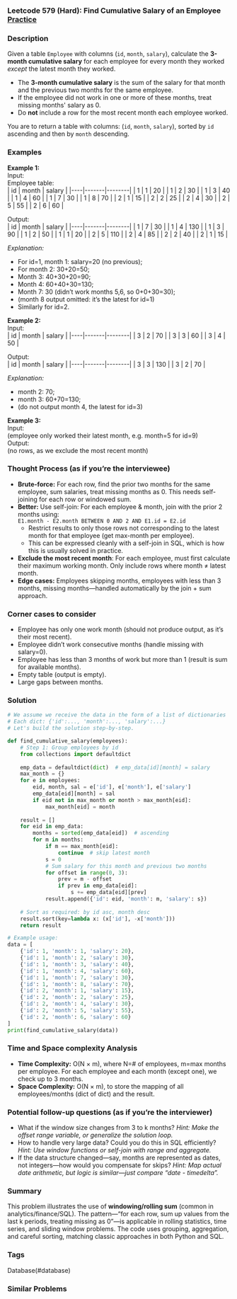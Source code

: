 ### Leetcode 579 (Hard): Find Cumulative Salary of an Employee [Practice](https://leetcode.com/problems/find-cumulative-salary-of-an-employee)

### Description  
Given a table `Employee` with columns (`id`, `month`, `salary`), calculate the **3-month cumulative salary** for each employee for every month they worked *except* the latest month they worked.  
- The **3-month cumulative salary** is the sum of the salary for that month and the previous two months for the same employee.  
- If the employee did not work in one or more of these months, treat missing months' salary as 0.
- Do **not** include a row for the most recent month each employee worked.

You are to return a table with columns: (`id`, `month`, `salary`), sorted by `id` ascending and then by `month` descending.

### Examples  

**Example 1:**  
Input:  
Employee table:  
| id | month | salary |
|----|-------|--------|
| 1  | 1     | 20     |
| 1  | 2     | 30     |
| 1  | 3     | 40     |
| 1  | 4     | 60     |
| 1  | 7     | 30     |
| 1  | 8     | 70     |
| 2  | 1     | 15     |
| 2  | 2     | 25     |
| 2  | 4     | 30     |
| 2  | 5     | 55     |
| 2  | 6     | 60     |

Output:  
| id | month | salary |
|----|-------|--------|
| 1  | 7     | 30     |
| 1  | 4     | 130    |
| 1  | 3     | 90     |
| 1  | 2     | 50     |
| 1  | 1     | 20     |
| 2  | 5     | 110    |
| 2  | 4     | 85     |
| 2  | 2     | 40     |
| 2  | 1     | 15     |

*Explanation:*  
- For id=1, month 1: salary=20 (no previous);
- For month 2: 30+20=50;
- Month 3: 40+30+20=90;
- Month 4: 60+40+30=130;
- Month 7: 30 (didn’t work months 5,6, so 0+0+30=30);
- (month 8 output omitted: it’s the latest for id=1)
- Similarly for id=2.

**Example 2:**  
Input:  
| id | month | salary |
|----|-------|--------|
| 3  | 2     | 70     |
| 3  | 3     | 60     |
| 3  | 4     | 50     |

Output:  
| id | month | salary |
|----|-------|--------|
| 3  | 3     | 130    |
| 3  | 2     | 70     |

*Explanation:*  
- month 2: 70;
- month 3: 60+70=130;
- (do not output month 4, the latest for id=3)

**Example 3:**  
Input:  
(employee only worked their latest month, e.g. month=5 for id=9)  
Output:  
(no rows, as we exclude the most recent month)

### Thought Process (as if you’re the interviewee)  
- **Brute-force:** For each row, find the prior two months for the same employee, sum salaries, treat missing months as 0. This needs self-joining for each row or windowed sum.
- **Better:** Use self-join: For each employee & month, join with the prior 2 months using:  
   `E1.month - E2.month BETWEEN 0 AND 2 AND E1.id = E2.id`  
  - Restrict results to only those rows not corresponding to the latest month for that employee (get max-month per employee).
  - This can be expressed cleanly with a self-join in SQL, which is how this is usually solved in practice.
- **Exclude the most recent month**: For each employee, must first calculate their maximum working month. Only include rows where month ≠ latest month.
- **Edge cases:** Employees skipping months, employees with less than 3 months, missing months—handled automatically by the join + sum approach.

### Corner cases to consider  
- Employee has only one work month (should not produce output, as it’s their most recent).
- Employee didn’t work consecutive months (handle missing with salary=0).
- Employee has less than 3 months of work but more than 1 (result is sum for available months).
- Empty table (output is empty).
- Large gaps between months.

### Solution

```python
# We assume we receive the data in the form of a list of dictionaries
# Each dict: {'id':..., 'month':..., 'salary':...}
# Let's build the solution step-by-step.

def find_cumulative_salary(employees):
    # Step 1: Group employees by id
    from collections import defaultdict
    
    emp_data = defaultdict(dict)  # emp_data[id][month] = salary
    max_month = {}
    for e in employees:
        eid, month, sal = e['id'], e['month'], e['salary']
        emp_data[eid][month] = sal
        if eid not in max_month or month > max_month[eid]:
            max_month[eid] = month
            
    result = []
    for eid in emp_data:
        months = sorted(emp_data[eid])  # ascending
        for m in months:
            if m == max_month[eid]:
                continue  # skip latest month
            s = 0
            # Sum salary for this month and previous two months
            for offset in range(0, 3):
                prev = m - offset
                if prev in emp_data[eid]:
                    s += emp_data[eid][prev]
            result.append({'id': eid, 'month': m, 'salary': s})
    
    # Sort as required: by id asc, month desc
    result.sort(key=lambda x: (x['id'], -x['month']))
    return result

# Example usage:
data = [
    {'id': 1, 'month': 1, 'salary': 20},
    {'id': 1, 'month': 2, 'salary': 30},
    {'id': 1, 'month': 3, 'salary': 40},
    {'id': 1, 'month': 4, 'salary': 60},
    {'id': 1, 'month': 7, 'salary': 30},
    {'id': 1, 'month': 8, 'salary': 70},
    {'id': 2, 'month': 1, 'salary': 15},
    {'id': 2, 'month': 2, 'salary': 25},
    {'id': 2, 'month': 4, 'salary': 30},
    {'id': 2, 'month': 5, 'salary': 55},
    {'id': 2, 'month': 6, 'salary': 60}
]
print(find_cumulative_salary(data))
```

### Time and Space complexity Analysis  

- **Time Complexity:** O(N × m), where N=# of employees, m=max months per employee. For each employee and each month (except one), we check up to 3 months.
- **Space Complexity:** O(N × m), to store the mapping of all employees/months (dict of dict) and the result.

### Potential follow-up questions (as if you’re the interviewer)  

- What if the window size changes from 3 to k months?
  *Hint: Make the offset range variable, or generalize the solution loop.*
- How to handle very large data? Could you do this in SQL efficiently?
  *Hint: Use window functions or self-join with range and aggregate.*
- If the data structure changed—say, months are represented as dates, not integers—how would you compensate for skips?
  *Hint: Map actual date arithmetic, but logic is similar—just compare “date - timedelta”.*

### Summary
This problem illustrates the use of **windowing/rolling sum** (common in analytics/finance/SQL). The pattern—“for each row, sum up values from the last k periods, treating missing as 0”—is applicable in rolling statistics, time series, and sliding window problems. The code uses grouping, aggregation, and careful sorting, matching classic approaches in both Python and SQL.

### Tags
Database(#database)

### Similar Problems
